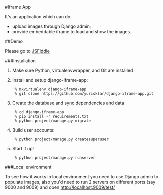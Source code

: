 #Iframe App

It's an application which can do:

  * upload images through Django admin;
  * provide embeddable iframe to load and show the images.

##Demo

Please go to [JSFiddle](http://jsfiddle.net/y1Lnm370/62/)


###Installation

1. Make sure Python, virtualenvwrapper, and Git are installed

2. Install and setup django-iframe-app:

        % mkvirtualenv django-iframe-app
        % git clone https://github.com/yurisklar/django-iframe-app.git

3. Create the database and sync dependencies and data

        % cd django-iframe-app
        % pip install -r requirements.txt
        % python project/manage.py migrate

4. Build user accounts:

        % python project/manage.py createsuperuser

9. Start it up!

        % python project/manage.py runserver

###Local environment

To see how it works in local environment you need to use Django admin to populate images, also you'd need to run 2 servers on different ports (say 9000 and 9009) and open [http://localhost:9009/test/](http://localhost:9009/test/)